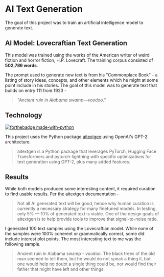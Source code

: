 # AI Text Generation
The goal of this project was to train an artificial intelligence model to generate text.

## AI Model: Lovecraftian Text Generation
This model was trained using the works of the American writer of weird fiction and horror fiction, H.P. Lovecraft. The training corpus consisted of **502,786 words**. 

The prompt used to generate new text is from his "Commonplace Book" - a listing of story ideas, concepts, and other elements which he might at some point include in his stories. The goal of this model was to generate text that builds on entry 111 from 1923 -

> *"Ancient ruin in Alabama swamp—voodoo."*

## Technology
[![forthebadge made-with-python](http://ForTheBadge.com/images/badges/made-with-python.svg)](https://www.python.org/)

This project uses the Python package [aitextgen](https://docs.aitextgen.io) using OpenAI's GPT-2 architecture.

> aitextgen is a Python package that leverages PyTorch, Hugging Face Transformers and pytorch-lightning with specific optimizations for text generation using GPT-2, plus many added features.

## Results
While both models produced some interesting content, it required curation to find usable results. Per the aitextgen documentation -

> Not all AI generated text will be good, hence why human curation is currently a necessary strategy for many finetuned models. In testing, only 5% — 10% of generated text is viable. One of the design goals of aitextgen is to help provide tools to improve that signal-to-noise ratio.

I generated 100 text samples using the Lovecraftian model. While none of the samples were 100% coherent or grammatically correct, some did include interest plot points. The most interesting text to me was the following sample.

> Ancient ruin in Alabama swamp - voodoo. The black trees of the old man seemed to tell them, but he would do not speak a thing it, but one would help no doubt a single thing could be, nor would find their father that might have left and other things.
